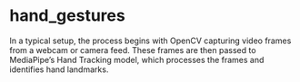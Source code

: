 # hand_gestures
In a typical setup, the process begins with OpenCV capturing video frames from a webcam or camera feed. These frames are then passed to MediaPipe’s Hand Tracking model, which processes the frames and identifies hand landmarks. 
